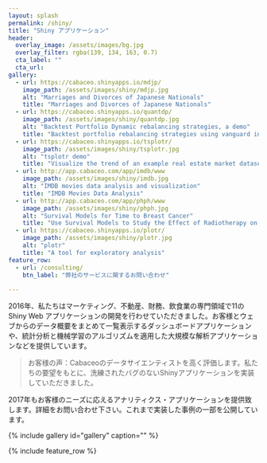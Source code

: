 ```yaml
---
layout: splash
permalink: /shiny/
title: "Shiny アプリケーション"
header:
  overlay_image: /assets/images/bg.jpg
  overlay_filter: rgba(139, 134, 163, 0.7)
  cta_label: ""
  cta_url: 
gallery:
  - url: https://cabaceo.shinyapps.io/mdjp/
    image_path: /assets/images/shiny/mdjp.jpg
    alt: "Marriages and Divorces of Japanese Nationals"
    title: "Marriages and Divorces of Japanese Nationals"
  - url: https://cabaceo.shinyapps.io/quantdp/
    image_path: /assets/images/shiny/quantdp.jpg
    alt: "Backtest Portfolio Dynamic rebalancing strategies, a demo"
    title: "Backtest portfolio rebalancing strategies using vanguard index funds"
  - url: https://cabaceo.shinyapps.io/tsplotr/
    image_path: /assets/images/shiny/tsplotr.jpg
    alt: "tsplotr demo"
    title: "Visualize the trend of an example real estate market dataset"    
  - url: http://app.cabaceo.com/app/imdb/www
    image_path: /assets/images/shiny/imdb.jpg
    alt: "IMDB movies data analysis and visualization"
    title: "IMDB Movies Data Analysis"
  - url: http://app.cabaceo.com/app/phph/www
    image_path: /assets/images/shiny/phph.jpg
    alt: "Survival Models for Time to Breast Cancer"
    title: "Use Survival Models to Study the Effect of Radiotherapy on Time to Breast Cancer"
  - url: https://cabaceo.shinyapps.io/plotr/
    image_path: /assets/images/shiny/plotr.jpg
    alt: "plotr"
    title: "A tool for exploratory analysis"
feature_row:
  - url: /consulting/
    btn_label: "弊社のサービスに関するお問い合わせ"      
        
---
```


2016年、私たちはマーケティング、不動産、財務、飲食業の専門領域で11のShiny Web アプリケーションの開発を行わせていただきました。お客様とウェブからのデータ概要をまとめて一覧表示するダッシュボードアプリケーションや、統計分析と機械学習のアルゴリズムを適用した大規模な解析アプリケーションなどを提供しています。

>お客様の声：Cabaceoのデータサイエンティストを高く評価します。私たちの要望をもとに、洗練されたバグのないShinyアプリケーションを実装していただきました。

2017年もお客様のニーズに応えるアナリティクス・アプリケーションを提供致します。詳細をお問い合わせ下さい。これまで実装した事例の一部を公開しています。

{% include gallery id="gallery" caption="" %}

{% include feature_row %}